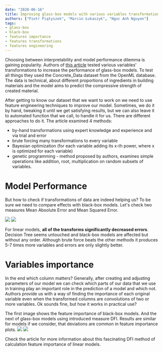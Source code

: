 ```yaml
---
date: "2020-06-16"
title: Improving glass-box models with various variables transformations
authors: ["Piotr Piątyszek", "Marcin Łukaszyk", "Ngoc Anh Nguyen"]
tags:
- glass-box
- black-box
- features importance
- features transformations
- features engineering
---
```


Choosing between interpretability and model performance dilemma is gaining popularity. Authors of [this article](https://mini-pw.github.io/2020L-WB-Book/interpretable-non-linear-feature-engineering-techniques-for-linear-regression-models-exploration-on-concrete-compressive-strength-dataset-with-a-new-feature-importance-metric-.html) tested various variables' transformations to increase the performance of glass-box models. To test all things they used the Concrete_Data dataset from the OpenML database. The data is technical, about different proportions of ingredients in building materials and the model aims to predict the compressive strength of created material.

After getting to know our dataset that we want to work on we need to use feature engineering techniques to improve our model. Sometimes, we do it by hand, tweaking it until we get satisfying results, but we can also leave it to automated function that we call, to handle it for us. There are different approaches to do it. The article examined 4 methods:

* by-hand transformations using expert knowledge and experience and via trial and error
* brute forcing many transformations to every variable
* Bayesian optimization (for each variable adding its x-th power, where x is optimized for each variable)
* genetic programming - method proposed by authors, examines simple operations like addition, root, multiplication on random subsets of variables.

# Model Performance
But how to check if transformations of data are indeed helping us? To be sure we need to compare effects with black-box models. Let's check two measures Mean Absolute Error and Mean Squared Error.

![](/2020L-WB-Blog/2020-06-16-Improving-glass-box-models-with-various-variables-transformations/mse.png)
![](/2020L-WB-Blog/2020-06-16-Improving-glass-box-models-with-various-variables-transformations/mae.png)

For linear models, **all of the transforms significantly decreased errors**.  Decision Tree seems untouched and black-box models are affected but without any order. Although brute force beats the other methods it produces 5-7 times more variables and errors are only slightly better.

# Variables importance
In the end which column matters? Generally, after creating and adjusting parameters of our model we can check which parts of our data that we use in training play an important role in the prediction of a model and which not. Authors provide us with a way of finding the importance of each original variable even when the transformed columns are convolutions of two or more variables. Ok sounds fine, but how it works in practical use?

The first image shows the feature importance of black-box models. And the next of glass-box models using introduced measure DFI. Results are similar for models if we consider, that deviations are common in feature importance plots.
![](/2020L-WB-Blog/2020-06-16-Improving-glass-box-models-with-various-variables-transformations/fi1.png)
![](/2020L-WB-Blog/2020-06-16-Improving-glass-box-models-with-various-variables-transformations/global.png)

Check the article for more information about this fascinating DFI method of calculation feature importance of linear models.
